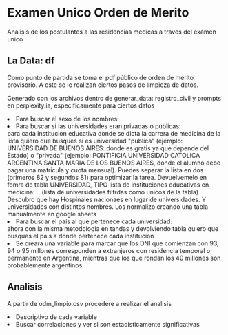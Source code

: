 <!DOCTYPE html>
<html lang="es">
<head>
  <meta charset="UTF-8">
  <meta name="viewport" content="width=device-width, initial-scale=1.0">
  
</head>
<body>
  <h1>Examen Unico Orden de Merito</h1>
  <p>Analisis de los postulantes a las residencias medicas a traves del exámen unico</p>
  
  <h2>La Data: df</h2>
  <p>Como punto de partida se toma el pdf público de orden de merito provisorio. A este se le realizan ciertos pasos de limpieza de datos.</p>
  <p>Generado con los archivos dentro de generar_data: registro_civil y prompts en perplexity.ia, especificamente para ciertos datos</p>
    <li>Para buscar el sexo de los nombres: </li>
    <li>Para buscar si las universidades eran privadas o publicas: </li>
      <tr>para cada institucion educativa donde se dicta la carrera de medicina de la lista quiero que busques si es universidad "publica" (ejemplo: UNIVERSIDAD DE BUENOS AIRES: donde es gratis ya que depende del Estado) o "privada" (ejemplo: PONTIFICIA UNIVERSIDAD CATOLICA ARGENTINA SANTA MARIA DE LOS BUENOS AIRES, donde el alumno debe pagar una matricula y cuota mensual). Puedes separar la lista en dos (primeros 82 y segundos 81) para optimizar la tarea. Devuelvemelo en fomra de tabla UNIVERSIDAD, TIPO
lista de instituciones educativas en medicina: ...(lista de universidades filtrdas como unicos de la tabla) </tr>
      <tr>Descubro que hay Hospinales nacionaes en lugar de universidades. Y universidades con distintos nombres. Los normalizo creando una tabla manualmente en google sheets </tr>
    <li>Para buscar el país al que pertenece cada universidad:</li>
      <tr>ahora con la misma metodologia en tandas y devolviendo tabla quiero que busques el pais a donde pertenece cada institucion</tr>
    <li>Se creara una variable para marcar que los DNI que comienzan con 93, 94 o 95 millones corresponden a extranjeros con residencia temporal o permanente en Argentina, mientras que los que rondan los 40 millones son probablemente argentinos </li>

  
  <h2>Analisis</h2>
  <p>A partir de odm_limpio.csv procedere a realizar el analisis</p>
    <li>Descriptivo de cada variable</li>
    <li>Buscar correlaciones y ver si son estadisticamente significativas</li>

</body>
</html>
